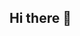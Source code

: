 ## Hi there 👋

<!--

- 🔭 **Dual bachelor’s degree** in **Electrical Engineering** from Zhejiang University(ZJU) and the University of Illinois Urbana-Champaign (UIUC)
- 🌱 Incoming Master’s student at Zhejiang University majoring in **Artificial Intelligence** (expected graduation: 2028)
- 👯 Interested in **LLM Infra** and **Edge AI**

- 🔭 I’m currently working on ...
- 🌱 I’m currently learning ...
- 👯 I’m looking to collaborate on ...
- 🤔 I’m looking for help with ...
- 💬 Ask me about ...
- 📫 How to reach me: ...
- 😄 Pronouns: ...
- ⚡ Fun fact: ...

[![Anurag's GitHub stats](https://github-readme-stats.vercel.app/api?username=junl666&count_private=true)](https://github.com/anuraghazra/github-readme-stats)

<img align="center" src="https://github-readme-stats.vercel.app/api/top-langs/?username=junl666&count_private=true&theme=transparent&hide_border=true&layout=donut-vertical&langs_count=6" />


<img align="center" src="https://github-readme-stats.vercel.app/api/wakatime?username=junl666&theme=transparent&hide_border=true&layout=compact&langs_count=22" />

--!>
